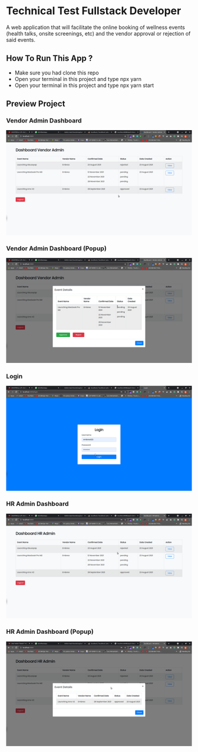 # Technical Test Fullstack Developer
A web application that will
facilitate the online booking of wellness events (health talks, onsite screenings,
etc) and the vendor approval or rejection of said events.

## How To Run This App ?
- Make sure you had clone this repo
- Open your terminal in this project and type npx yarn 
- Open your terminal in this project and type npx yarn start

## Preview Project

### Vendor Admin Dashboard
![alt text](https://github.com/mathiuskormasela12/front-test-embreo/blob/main/screenshoot/Dashboard_Vendor.png?raw=true)

### Vendor Admin Dashboard (Popup)
![alt text](https://github.com/mathiuskormasela12/front-test-embreo/blob/main/screenshoot/Dashboard_Vendor_Modal.png?raw=true)

### Login
![alt text](https://github.com/mathiuskormasela12/front-test-embreo/blob/main/screenshoot/login.png?raw=true)

### HR Admin Dashboard
![alt text](https://github.com/mathiuskormasela12/front-test-embreo/blob/main/screenshoot/Dashboard_HR.png?raw=true)

### HR Admin Dashboard (Popup)
![alt text](https://github.com/mathiuskormasela12/front-test-embreo/blob/main/screenshoot/Dashboard_HR_Modal.png?raw=true)
